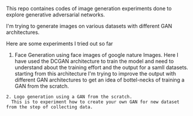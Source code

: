 This repo containes codes of image generation experiments done to explore generative adversarial networks.

I'm trying to generate images on various datasets with different GAN architectures.

Here are some experiments I tried out so far
  1. Face Generation using face images of google nature Images. 
      Here I have used the DCGAN architecture to train the model and need to understand about the training effort and the output for a samll datasets.
      starting from this architecture I'm trying to improve the output with different GAN architectures to get an idea of bottel-necks of training a GAN from the scratch.
      
    2. Logo generation using a GAN from the scratch.
      This is to experiment how to create your own GAN for new dataset from the step of collecting data.
